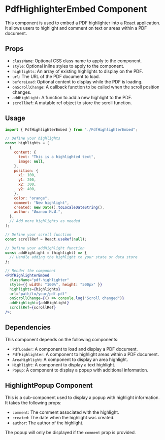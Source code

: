 # PdfHighlighterEmbed Component

This component is used to embed a PDF highlighter into a React application. It allows users to highlight and comment on text or areas within a PDF document.

## Props

- `className`: Optional CSS class name to apply to the component.
- `style`: Optional inline styles to apply to the component.
- `highlights`: An array of existing highlights to display on the PDF.
- `url`: The URL of the PDF document to load.
- `beforeLoad`: Optional content to display while the PDF is loading.
- `onScrollChange`: A callback function to be called when the scroll position changes.
- `addHighlight`: A function to add a new highlight to the PDF.
- `scrollRef`: A mutable ref object to store the scroll function.

## Usage

```jsx
import { PdfHighlighterEmbed } from "./PdfHighlighterEmbed";

// Define your highlights
const highlights = [
  {
    content: {
      text: "This is a highlighted text",
      image: null,
    },
    position: {
      x1: 100,
      y1: 200,
      x2: 300,
      y2: 400,
    },
    color: "orange",
    comment: "New highlight",
    created: new Date().toLocaleDateString(),
    author: "Иванов И.И.",
  },
  // Add more highlights as needed
];

// Define your scroll function
const scrollRef = React.useRef(null);

// Define your addHighlight function
const addHighlight = (highlight) => {
  // Handle adding the highlight to your state or data store
};

// Render the component
<PdfHighlighterEmbed
  className="pdf-highlighter"
  style={{ width: "100%", height: "500px" }}
  highlights={highlights}
  url="path/to/your/pdf.pdf"
  onScrollChange={() => console.log("Scroll changed")}
  addHighlight={addHighlight}
  scrollRef={scrollRef}
/>;
```

## Dependencies

This component depends on the following components:

- `PdfLoader`: A component to load and display a PDF document.
- `PdfHighlighter`: A component to highlight areas within a PDF document.
- `AreaHighlight`: A component to display an area highlight.
- `Highlight`: A component to display a text highlight.
- `Popup`: A component to display a popup with additional information.

## HighlightPopup Component

This is a sub-component used to display a popup with highlight information. It takes the following props:

- `comment`: The comment associated with the highlight.
- `created`: The date when the highlight was created.
- `author`: The author of the highlight.

The popup will only be displayed if the `comment` prop is provided.
